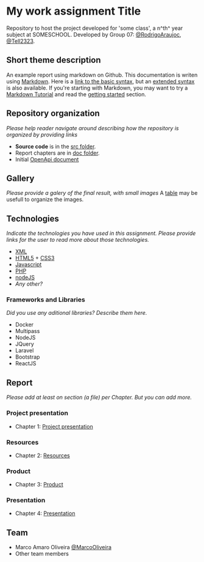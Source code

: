 # My work assignment Title

Repository to host the project developed for 'some class', a n^th^ year subject at SOMESCHOOL. Developed by Group 07: [@RodrigoAraujoc](https://github.com/RodrigoAraujoc), [@Tell2323](https://github.com/Tell2323).

## Short theme description

An example report using markdown on Github. This documentation is writen using [Markdown](https://www.markdownguide.org/). Here is a [link to the basic syntax](https://www.markdownguide.org/basic-syntax), but an [extended syntax](https://www.markdownguide.org/extended-syntax/) is also available. If you're starting with Markdown, you may want to try a [Markdown Tutorial](https://www.markdowntutorial.com/) and read the [getting started](https://www.markdownguide.org/getting-started/) section.

## Repository organization

_Please help reader navigate around describing how the repository is organized by providing links_
* **Source code** is in the [src folder](src/).
* Report chapters are in [doc folder](doc/).
* Initial [OpenApi document](api/openapi.yaml)

## Gallery

_Please provide a galery of the final result, with small images_
A [table](https://www.markdownguide.org/extended-syntax/#tables) may be usefull to organize the images.

## Technologies

_Indicate the technologies you have used in this assignment. Please provide links for the user to read more about those technologies._
* [XML](https://www.w3.org/XML/)
* [HTML5](https://html.spec.whatwg.org/multipage/) + [CSS3](https://www.w3.org/Style/CSS/)
* [Javascript](https://developer.mozilla.org/en-US/docs/Learn/JavaScript)
* [PHP](https://www.php.net/)
* [nodeJS](https://nodejs.org/en/)
* _Any other?_

### Frameworks and Libraries

_Did you use any aditional libraries? Describe them here._
* Docker
* Multipass
* NodeJS
* JQuery
* Laravel
* Bootstrap
* ReactJS

## Report
_Please add at least on section (a file) per Chapter. But you can add more._

### Project presentation
* Chapter 1: [Project presentation](doc/c1.md)
### Resources
* Chapter 2: [Resources](doc/c2.md)
### Product
* Chapter 3: [Product](doc/c3.md)
### Presentation
* Chapter 4: [Presentation](doc/c4.md)

## Team
* Marco Amaro Oliveira [@MarcoOliveira](https://github.com/marcoamarooliveira)
* Other team members
